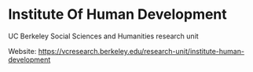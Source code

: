 # Institute Of Human Development
UC Berkeley Social Sciences and Humanities research unit

Website: https://vcresearch.berkeley.edu/research-unit/institute-human-development
